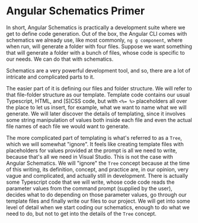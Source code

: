 # Angular Schematics Primer

In short, Angular Schematics is practically a development suite where we get to define code generation.
Out of the box, the Angular CLI comes with schematics we already use, like most commonly, `ng g component`,
where when run, will generate a folder with four files. Suppose we want something that will generate
a folder with a bunch of files, whose code is specific to our needs. We can do that with schematics.

Schematics are a very powerful development tool, and so, there are a lot of intricate and complicated
parts to it. 

The easier part of it is defining our files and folder structure. We will refer to that
file-folder structure as our template. Template code contains our usual Typescript, HTML, and [S]CSS
code, but with `<%= %>` placeholders all over the place to let us insert, for example, what we want
to name what we will generate. We will later discover the details of templating, since it involves
some string manipulation of values both inside each file and even the actual file names of each file
we would want to generate.

The more complicated part of templating is what's referred to as a `Tree`, which we will somewhat "ignore".
It feels like creating template files with placeholders for values provided at the prompt is all we need
to write, because that's all we need in Visual Studio. This is not the case with Angular Schematics.
We will "ignore" the `Tree` concept because at the time of this writing, its definition, concept, and practice
are, in our opinion, very vague and complicated, and actually still in development. There is actually
some Typescript code that we will write, whose code code reads the parameter values from the command
prompt (supplied by the user), decides what to do depending on those parameter values, go through our 
template files and finally write our files to our project. We will get into some level of detail when
we start coding our schematics, enough to do what we need to do, but not to get into the details of
the `Tree` concept.